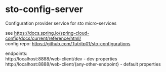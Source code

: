 # sto-config-server
Configuration provider service for sto micro-services

see https://docs.spring.io/spring-cloud-config/docs/current/reference/html/  
config repo: https://github.com/Tutritp01/sto-configurations  

endpoints:  
http://localhost:8888/web-client/dev - dev properties
http://localhost:8888/web-client/{any-other-endpoint} - default properties



